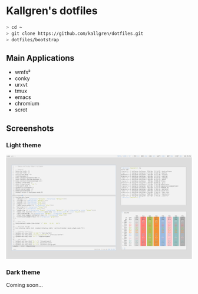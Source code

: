 # Kallgren's dotfiles

```bash
> cd ~
> git clone https://github.com/kallgren/dotfiles.git
> dotfiles/bootstrap
```

## Main Applications
* wmfs²
* conky
* urxvt
* tmux
* emacs
* chromium
* scrot


## Screenshots

### Light theme
![Light theme screenshot](scrot.png "Light Theme")

### Dark theme
Coming soon...
